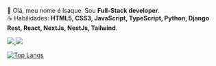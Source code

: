 👋 Olá, meu nome é Isaque. Sou <strong>Full-Stack developer</strong>.<br>
☕ Habilidades: <strong>HTML5, CSS3, JavaScript, TypeScript, Python, Django Rest, React, NextJs, NestJs, Tailwind</strong>.</br>

<p align="left">
  <a href="mailto:isaqueleal35@gmail.com" alt="Gmail">
    <img src="https://img.shields.io/badge/-Gmail-6610F2?style=for-the-badge&logo=Gmail&logoColor=FFFFFF&link=mailto:isaqueleal35@gmail.com"/>
  </a>
  
  <a href="https://www.linkedin.com/in/isaque-de-sousa-675791216/" alt="Linkedin">
    <img src="https://img.shields.io/badge/-Linkedin-6610F2?style=for-the-badge&logo=Linkedin&logoColor=FFFFFF&link=https://www.linkedin.com/in/isaque-de-sousa-675791216/"/>
  </a>
</p>

[![Top Langs](https://github-readme-stats.vercel.app/api/top-langs/?username=isaquedesousa2&layout=compact&theme=radical)](https://github.com/anuraghazra/github-readme-stats)
